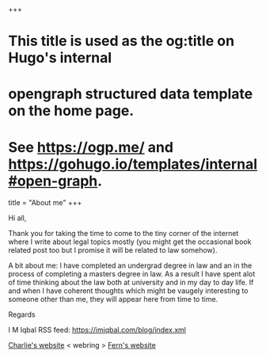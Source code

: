 +++
# This title is used as the og:title on Hugo's internal
# opengraph structured data template on the home page.
# See https://ogp.me/ and https://gohugo.io/templates/internal#open-graph.
title = "About me"
+++

Hi all, 

Thank you for taking the time to come to the tiny corner of the internet where I write about legal topics mostly (you might get the occasional book related post too but I promise it will be related to law somehow). 

A bit about me: I have completed an undergrad degree in law and an in the process of completing a masters degree in law. As a result I have spent alot of time thinking about the law both at university and in my day to day life. If and when I have coherent thoughts which might be vaugely interesting to someone other than me, they will appear here from time to time. 

Regards

I M Iqbal
 RSS feed: https://imiqbal.com/blog/index.xml

 
 [Charlie's website](https://charliew.net/) < webring > [Fern's website](https://fernymcfernface.github.io/)
